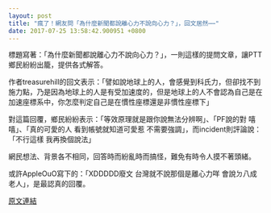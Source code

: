```yaml
---
layout: post
title: "瘋了！網友問「為什麼新聞都說離心力不說向心力？」，回文居然⋯⋯"
date: 2017-07-25 13:58:42.900951 +0800
---
```


標題寫著：「為什麼新聞都說離心力不說向心力？」，一則這樣的提問文章，讓PTT鄉民紛紛出籠，提供各式解答。

作者treasurehill的回文表示：「譬如說地球上的人，會感覺到科氏力，但卻找不到施力點，乃是因為地球上的人是有受加速度的，但是地球上的人不會認為自己是在加速座標系中，你怎麼判定自己是在慣性座標還是非慣性座標下」

對這篇回覆，鄉民紛紛表示：「等效原理就是跟你說無法分辨啊」、「PF說的對 嘻嘻」、「真的可愛的人  看到帳號就知道可愛惹  不需要強調」，而incident則評論說：「不行這樣 我再換個說法」

網民想法、背景各不相同，回答時而紛亂時而搞怪，難免有時令人摸不著頭緒。

或許AppleOuO寫下的：「XDDDDD廢文 台灣就不說那個是離心力咩 會說ㄉ八成老人」，是最認真的回覆。

<a href = "https://www.ptt.cc/bbs/Gossiping/M.1500926792.A.6EA.html">原文連結</a>

